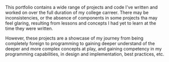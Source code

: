 This portfolio contains a wide range of projects and code I've written and worked on over the full duration of my college carreer. There may be inconsistencies, or the absence of components in some projects tha may feel glaring, resulting from lessons and concepts I had yet to learn at the time they were written. 

However, these projects are a showcase of my journey from being completely foreign to programming to gaining deeper understand of the deeper and more complex concepts at play, and gaining competency in my programming capabilities, in design and implementation, best practices, etc.